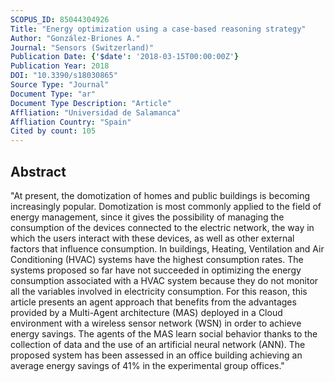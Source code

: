```yaml
---
SCOPUS_ID: 85044304926
Title: "Energy optimization using a case-based reasoning strategy"
Author: "González-Briones A."
Journal: "Sensors (Switzerland)"
Publication Date: {'$date': '2018-03-15T00:00:00Z'}
Publication Year: 2018
DOI: "10.3390/s18030865"
Source Type: "Journal"
Document Type: "ar"
Document Type Description: "Article"
Affliation: "Universidad de Salamanca"
Affliation Country: "Spain"
Cited by count: 105
---
```


## Abstract
"At present, the domotization of homes and public buildings is becoming increasingly popular. Domotization is most commonly applied to the field of energy management, since it gives the possibility of managing the consumption of the devices connected to the electric network, the way in which the users interact with these devices, as well as other external factors that influence consumption. In buildings, Heating, Ventilation and Air Conditioning (HVAC) systems have the highest consumption rates. The systems proposed so far have not succeeded in optimizing the energy consumption associated with a HVAC system because they do not monitor all the variables involved in electricity consumption. For this reason, this article presents an agent approach that benefits from the advantages provided by a Multi-Agent architecture (MAS) deployed in a Cloud environment with a wireless sensor network (WSN) in order to achieve energy savings. The agents of the MAS learn social behavior thanks to the collection of data and the use of an artificial neural network (ANN). The proposed system has been assessed in an office building achieving an average energy savings of 41% in the experimental group offices."

